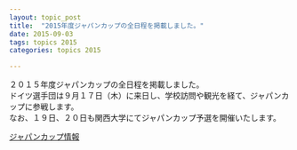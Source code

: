 ```yaml
---
layout: topic_post
title:  "2015年度ジャパンカップの全日程を掲載しました。"
date: 2015-09-03
tags: topics 2015
categories: topics 2015

---
```


２０１５年度ジャパンカップの全日程を掲載しました。  
ドイツ選手団は９月１７日（木）に来日し、学校訪問や観光を経て、ジャパンカップに参戦します。  
なお、１９日、２０日も関西大学にてジャパンカップ予選を開催いたします。


<a class="btn btn-primary btn-sm" href="{{ site.baseurl }}{% post_url  2015-09-21-JapanCup %}">ジャパンカップ情報</a>
